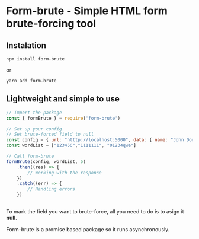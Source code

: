 # Form-brute - Simple HTML form brute-forcing tool

## Instalation
```
npm install form-brute
```
or
```
yarn add form-brute
```

## Lightweight and simple to use

```js
// Import the package
const { formBrute } = require('form-brute')

// Set up your config
// Set brute-forced field to null
const config = { url: "htttp://localhost:5000", data: { name: "John Doe", password: null }}
const wordList = ["123456","1111111", "01234qwe"]

// Call form-brute
formBrute(config, wordList, 5)
    .then((res) => {
        // Working with the response
    })
    .catch((err) => {
        // Handling errors
    })
 
```
To mark the field you want to brute-force, all you need to do is to asign it **null**. 

Form-brute is a promise based package so it runs asynchronously.